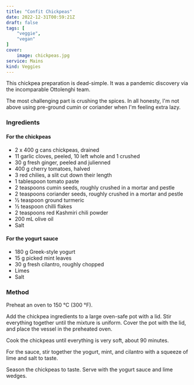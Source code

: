 ```yaml
---
title: "Confit Chickpeas"
date: 2022-12-31T00:59:21Z
draft: false
tags: [
    "veggie",
    "vegan"
]
cover:
    image: chickpeas.jpg
service: Mains
kind: Veggies
---
```


This chickpea preparation is dead-simple. It was a pandemic discovery via the incomparable Ottolenghi team.

The most challenging part is crushing the spices. In all honesty, I'm not above using pre-ground cumin or coriander when I'm feeling extra lazy.

### Ingredients

#### For the chickpeas

* 2 x 400 g cans chickpeas, drained
* 11 garlic cloves, peeled, 10 left whole and 1 crushed 
* 30 g fresh ginger, peeled and julienned
* 400 g cherry tomatoes, halved
* 3 red chilies, a slit cut down their length
* 1 tablespoon tomato paste
* 2 teaspoons cumin seeds, roughly crushed in a mortar and pestle
* 2 teaspoons coriander seeds, roughly crushed in a mortar and pestle
* 1⁄2 teaspoon ground turmeric 
* 1⁄2 teaspoon chilli flakes
* 2 teaspoons red Kashmiri chili powder
* 200 mL olive oil
* Salt

#### For the yogurt sauce

* 180 g Greek-style yogurt
* 15 g picked mint leaves
* 30 g fresh cilantro, roughly chopped
* Limes
* Salt

### Method

Preheat an oven to 150 °C (300 °F).

Add the chickpea ingredients to a large oven-safe pot with a lid. Stir everything together until the mixture is uniform. Cover the pot with the lid, and place the vessel in the preheated oven.

Cook the chickpeas until everything is very soft, about 90 minutes.

For the sauce, stir together the yogurt, mint, and cilantro with a squeeze of lime and salt to taste. 

Season the chickpeas to taste. Serve with the yogurt sauce and lime wedges.
